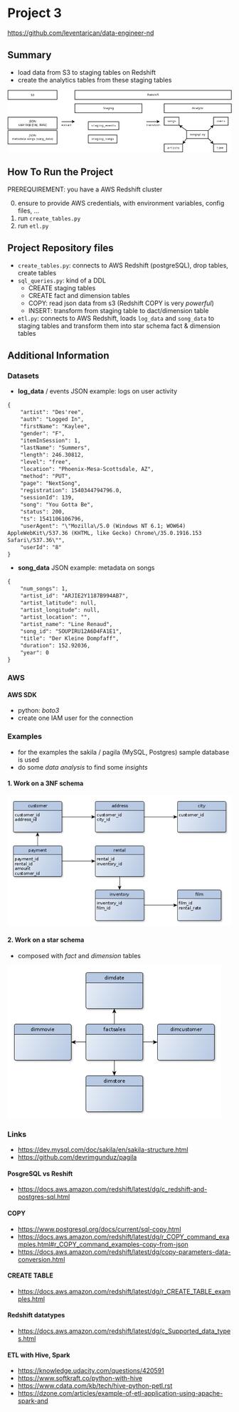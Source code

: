 # Project 3
https://github.com/leventarican/data-engineer-nd

## Summary
* load data from S3 to staging tables on Redshift
* create the analytics tables from these staging tables

![data flow](data-flow.png)

## How To Run the Project
PREREQUIREMENT: you have a AWS Redshift cluster

0. ensure to provide AWS credentials, with environment variables, config files, ...
1. run `create_tables.py`
2. run `etl.py`

## Project Repository files
* `create_tables.py`: connects to AWS Redshift (postgreSQL), drop tables, create tables
* `sql_queries.py`: kind of a DDL
    * CREATE staging tables
    * CREATE fact and dimension tables
    * COPY: read json data from s3 (Redshift COPY is very _powerful_)
    * INSERT: transform from staging table to dact/dimension table
* `etl.py`: connects to AWS Redshift, loads `log_data` and `song_data` to staging tables and transform them into star schema fact & dimension tables

## Additional Information

### Datasets
* __log_data__ / events JSON example: logs on user activity
```
{
    "artist": "Des'ree",
    "auth": "Logged In",
    "firstName": "Kaylee",
    "gender": "F",
    "itemInSession": 1,
    "lastName": "Summers",
    "length": 246.30812,
    "level": "free",
    "location": "Phoenix-Mesa-Scottsdale, AZ",
    "method": "PUT",
    "page": "NextSong",
    "registration": 1540344794796.0,
    "sessionId": 139,
    "song": "You Gotta Be",
    "status": 200,
    "ts": 1541106106796,
    "userAgent": "\"Mozilla\/5.0 (Windows NT 6.1; WOW64) AppleWebKit\/537.36 (KHTML, like Gecko) Chrome\/35.0.1916.153 Safari\/537.36\"",
    "userId": "8"
}
```
* __song_data__ JSON example: metadata on songs
```
{
    "num_songs": 1,
    "artist_id": "ARJIE2Y1187B994AB7",
    "artist_latitude": null,
    "artist_longitude": null,
    "artist_location": "",
    "artist_name": "Line Renaud",
    "song_id": "SOUPIRU12A6D4FA1E1",
    "title": "Der Kleine Dompfaff",
    "duration": 152.92036,
    "year": 0
}
```

### AWS

#### AWS SDK
* python: _boto3_
* create one IAM user for the connection

### Examples
* for the examples the sakila / pagila (MySQL, Postgres) sample database is used
* do some _data analysis_ to find some _insights_

#### 1. Work on a 3NF schema
![3NF-schema](3NF-schema.png)

#### 2. Work on a star schema
* composed with _fact_ and _dimension_ tables

![star-schema](star-schema.png)

### Links
* https://dev.mysql.com/doc/sakila/en/sakila-structure.html
* https://github.com/devrimgunduz/pagila

#### PosgreSQL vs Reshift
* https://docs.aws.amazon.com/redshift/latest/dg/c_redshift-and-postgres-sql.html

#### COPY
* https://www.postgresql.org/docs/current/sql-copy.html
* https://docs.aws.amazon.com/redshift/latest/dg/r_COPY_command_examples.html#r_COPY_command_examples-copy-from-json
* https://docs.aws.amazon.com/redshift/latest/dg/copy-parameters-data-conversion.html

#### CREATE TABLE
* https://docs.aws.amazon.com/redshift/latest/dg/r_CREATE_TABLE_examples.html

#### Redshift datatypes
* https://docs.aws.amazon.com/redshift/latest/dg/c_Supported_data_types.html

#### ETL with Hive, Spark
* https://knowledge.udacity.com/questions/420591
* https://www.softkraft.co/python-with-hive
* https://www.cdata.com/kb/tech/hive-python-petl.rst
* https://dzone.com/articles/example-of-etl-application-using-apache-spark-and
